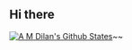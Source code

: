 ## Hi there

[![A M Dilan's Github States](https://github-readme-stats.vercel.app/api?username=amdilan&show_icons=true&theme=dracula)](https://github.com/amdilan/github-readme-stats)~~